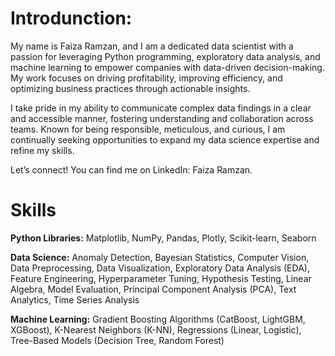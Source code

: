 # Introdunction:
My name is Faiza Ramzan, and I am a dedicated data scientist with a passion for leveraging Python programming, exploratory data analysis, and machine learning to empower companies with data-driven decision-making. My work focuses on driving profitability, improving efficiency, and optimizing business practices through actionable insights.

I take pride in my ability to communicate complex data findings in a clear and accessible manner, fostering understanding and collaboration across teams. Known for being responsible, meticulous, and curious, I am continually seeking opportunities to expand my data science expertise and refine my skills.

Let’s connect! You can find me on LinkedIn: Faiza Ramzan.


# Skills

**Python Libraries:**    Matplotlib, NumPy, Pandas, Plotly, Scikit-learn, Seaborn

**Data Science:** Anomaly Detection, Bayesian Statistics, Computer Vision, Data Preprocessing, Data Visualization, Exploratory Data Analysis (EDA), Feature Engineering, Hyperparameter Tuning, Hypothesis Testing, Linear Algebra, Model Evaluation, Principal Component Analysis (PCA), Text Analytics, Time Series Analysis

**Machine Learning:** Gradient Boosting Algorithms (CatBoost, LightGBM, XGBoost), K-Nearest Neighbors (K-NN), Regressions (Linear, Logistic), Tree-Based Models (Decision Tree, Random Forest)

